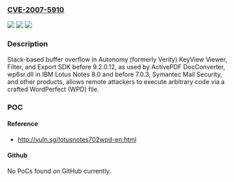 ### [CVE-2007-5910](https://cve.mitre.org/cgi-bin/cvename.cgi?name=CVE-2007-5910)
![](https://img.shields.io/static/v1?label=Product&message=n%2Fa&color=blue)
![](https://img.shields.io/static/v1?label=Version&message=n%2Fa&color=blue)
![](https://img.shields.io/static/v1?label=Vulnerability&message=n%2Fa&color=brighgreen)

### Description

Stack-based buffer overflow in Autonomy (formerly Verity) KeyView Viewer, Filter, and Export SDK before 9.2.0.12, as used by ActivePDF DocConverter, wp6sr.dll in IBM Lotus Notes 8.0 and before 7.0.3, Symantec Mail Security, and other products, allows remote attackers to execute arbitrary code via a crafted WordPerfect (WPD) file.

### POC

#### Reference
- http://vuln.sg/lotusnotes702wpd-en.html

#### Github
No PoCs found on GitHub currently.

